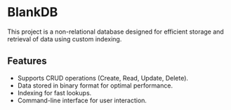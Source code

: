# BlankDB

This project is a non-relational database designed for efficient storage and retrieval of data using custom indexing.

## Features
- Supports CRUD operations (Create, Read, Update, Delete).
- Data stored in binary format for optimal performance.
- Indexing for fast lookups.
- Command-line interface for user interaction.
